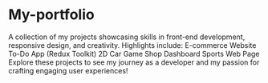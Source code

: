 # My-portfolio
A collection of my projects showcasing skills in front-end development, responsive design, and creativity. Highlights include:  E-commerce Website To-Do App (Redux Toolkit) 2D Car Game Shop Dashboard Sports Web Page Explore these projects to see my journey as a developer and my passion for crafting engaging user experiences!
